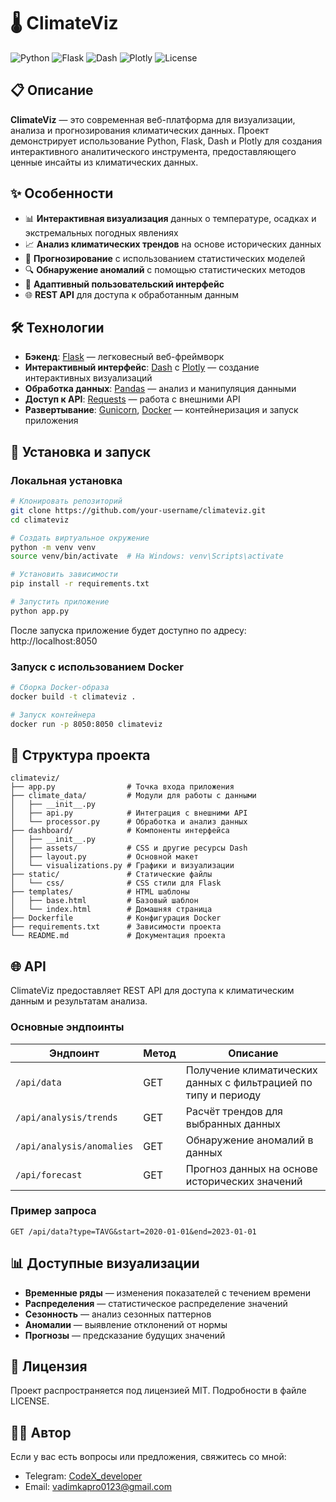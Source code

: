 # 🌡️ ClimateViz

![Python](https://img.shields.io/badge/Python-3.9+-blue.svg)
![Flask](https://img.shields.io/badge/Flask-2.2.3-green.svg)
![Dash](https://img.shields.io/badge/Dash-2.9.3-orange.svg)
![Plotly](https://img.shields.io/badge/Plotly-5.14.1-red.svg)
![License](https://img.shields.io/badge/License-MIT-lightgrey.svg)

## 📋 Описание

**ClimateViz** — это современная веб-платформа для визуализации, анализа и прогнозирования климатических данных. Проект демонстрирует использование Python, Flask, Dash и Plotly для создания интерактивного аналитического инструмента, предоставляющего ценные инсайты из климатических данных.

## ✨ Особенности

- 📊 **Интерактивная визуализация** данных о температуре, осадках и экстремальных погодных явлениях
- 📈 **Анализ климатических трендов** на основе исторических данных
- 🔮 **Прогнозирование** с использованием статистических моделей
- 🔍 **Обнаружение аномалий** с помощью статистических методов
- 📱 **Адаптивный пользовательский интерфейс**
- 🌐 **REST API** для доступа к обработанным данным

## 🛠️ Технологии

- **Бэкенд**: [Flask](https://flask.palletsprojects.com/) — легковесный веб-фреймворк
- **Интерактивный интерфейс**: [Dash](https://dash.plotly.com/) с [Plotly](https://plotly.com/) — создание интерактивных визуализаций
- **Обработка данных**: [Pandas](https://pandas.pydata.org/) — анализ и манипуляция данными
- **Доступ к API**: [Requests](https://docs.python-requests.org/) — работа с внешними API
- **Развертывание**: [Gunicorn](https://gunicorn.org/), [Docker](https://www.docker.com/) — контейнеризация и запуск приложения

## 🚀 Установка и запуск

### Локальная установка

```bash
# Клонировать репозиторий
git clone https://github.com/your-username/climateviz.git
cd climateviz

# Создать виртуальное окружение
python -m venv venv
source venv/bin/activate  # На Windows: venv\Scripts\activate

# Установить зависимости
pip install -r requirements.txt

# Запустить приложение
python app.py
```

После запуска приложение будет доступно по адресу: http://localhost:8050

### Запуск с использованием Docker

```bash
# Сборка Docker-образа
docker build -t climateviz .

# Запуск контейнера
docker run -p 8050:8050 climateviz
```

## 📂 Структура проекта

```
climateviz/
├── app.py                # Точка входа приложения
├── climate_data/         # Модули для работы с данными
│   ├── __init__.py
│   ├── api.py            # Интеграция с внешними API
│   └── processor.py      # Обработка и анализ данных
├── dashboard/            # Компоненты интерфейса
│   ├── __init__.py
│   ├── assets/           # CSS и другие ресурсы Dash
│   ├── layout.py         # Основной макет
│   └── visualizations.py # Графики и визуализации
├── static/               # Статические файлы
│   └── css/              # CSS стили для Flask
├── templates/            # HTML шаблоны
│   ├── base.html         # Базовый шаблон
│   └── index.html        # Домашняя страница
├── Dockerfile            # Конфигурация Docker
├── requirements.txt      # Зависимости проекта
└── README.md             # Документация проекта
```

## 🌐 API

ClimateViz предоставляет REST API для доступа к климатическим данным и результатам анализа.

### Основные эндпоинты

| Эндпоинт | Метод | Описание |
|----------|-------|----------|
| `/api/data` | GET | Получение климатических данных с фильтрацией по типу и периоду |
| `/api/analysis/trends` | GET | Расчёт трендов для выбранных данных |
| `/api/analysis/anomalies` | GET | Обнаружение аномалий в данных |
| `/api/forecast` | GET | Прогноз данных на основе исторических значений |

### Пример запроса

```
GET /api/data?type=TAVG&start=2020-01-01&end=2023-01-01
```

## 📊 Доступные визуализации

- **Временные ряды** — изменения показателей с течением времени
- **Распределения** — статистическое распределение значений 
- **Сезонность** — анализ сезонных паттернов
- **Аномалии** — выявление отклонений от нормы
- **Прогнозы** — предсказание будущих значений

## 📄 Лицензия

Проект распространяется под лицензией MIT. Подробности в файле LICENSE.

## 👨‍💻 Автор

Если у вас есть вопросы или предложения, свяжитесь со мной:
- Telegram: [CodeX_developer](https://t.me/CodeX_developer)
- Email: vadimkapro0123@gmail.com

